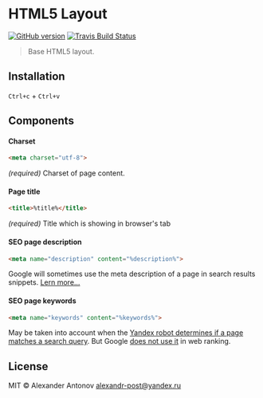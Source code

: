 HTML5 Layout
==============

[![GitHub version][github-version-img]][github-version] [![Travis Build Status][travis-img]][travis]

[github-version-img]: https://badge.fury.io/gh/ahtohbi4%2Flayout.svg
[github-version]: https://badge.fury.io/gh/ahtohbi4%2Flayout
[travis-img]: https://travis-ci.org/ahtohbi4/layout.svg
[travis]: https://travis-ci.org/ahtohbi4/layout

> Base HTML5 layout.

Installation
-----------------

```Ctrl+c``` + ```Ctrl+v```

Components
--------------------

#### Charset
```html
<meta charset="utf-8">
```

*(required)* Charset of page content.

#### Page title
```html
<title>%title%</title>
```

*(required)* Title which is showing in browser's tab

#### SEO page description
```html
<meta name="description" content="%description%">
```

Google will sometimes use the meta description of a page in search results snippets. [Lern more...](https://support.google.com/webmasters/answer/35624?hl=en#1)


#### SEO page keywords
```html
<meta name="keywords" content="%keywords%">
```

May be taken into account when the [Yandex robot determines if a page matches a search query](https://yandex.ru/support/webmaster/controlling-robot/html.xml?ncrnd=2477#metatags). But Google [does not use it](https://googlewebmastercentral.blogspot.ru/2009/09/google-does-not-use-keywords-meta-tag.html) in web ranking.

License
--------------------

MIT © Alexander Antonov <alexandr-post@yandex.ru>
